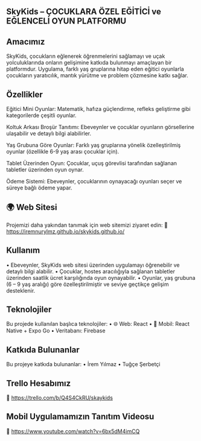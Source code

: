 ## SkyKids – ÇOCUKLARA ÖZEL EĞİTİCİ ve EĞLENCELİ OYUN PLATFORMU

## Amacımız

SkyKids, çocukların eğlenerek öğrenmelerini sağlamayı ve uçak yolculuklarında onların gelişimine katkıda bulunmayı amaçlayan bir platformdur. Uygulama, farklı yaş gruplarına hitap eden eğitici oyunlarla çocukların yaratıcılık, mantık yürütme ve problem çözmesine katkı sağlar.


## Özellikler

Eğitici Mini Oyunlar: Matematik, hafıza güçlendirme, refleks geliştirme gibi kategorilerde çeşitli oyunlar.

Koltuk Arkası Broşür Tanıtımı: Ebeveynler ve çocuklar oyunların görsellerine ulaşabilir ve detaylı bilgi alabilirler.

Yaş Grubuna Göre Oyunlar: Farklı yaş gruplarına yönelik özelleştirilmiş oyunlar (özellikle 6-9 yaş arası çocuklar için).

Tablet Üzerinden Oyun: Çocuklar, uçuş görevlisi tarafından sağlanan tabletler üzerinden oyun oynar.

Ödeme Sistemi: Ebeveynler, çocuklarının oynayacağı oyunları seçer ve süreye bağlı ödeme yapar.




## 🌍 Web Sitesi

Projemizi daha yakından tanımak için web sitemizi ziyaret edin:
🔗 https://iremnurylmz.github.io/skykids.github.io/






## Kullanım
•	Ebeveynler, SkyKids web sitesi üzerinden uygulamayı öğrenebilir ve detaylı bilgi alabilir.
•	Çocuklar, hostes aracılığıyla sağlanan tabletler üzerinden saatlik ücret karşılığında oyun oynayabilir.
•	Oyunlar, yaş grubuna (6 – 9 yaş aralığı) göre özelleştirilmiştir ve seviye geçtikçe gelişim desteklenir.


## Teknolojiler
Bu projede kullanılan başlıca teknolojiler:
•	🌐 Web: React
•	📱 Mobil: React Native + Expo Go
•	 Veritabanı: Firebase


## Katkıda Bulunanlar

Bu projeye katkıda bulunanlar:
•	İrem Yılmaz
•	 Tuğçe Şerbetçi


## Trello Hesabımız

🔗 https://trello.com/b/Q4S4CkRU/skaykids


## Mobil Uygulamamızın Tanıtım Videosu

 🔗 https://www.youtube.com/watch?v=6bx5dM4imCQ
